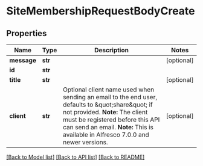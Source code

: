 # SiteMembershipRequestBodyCreate

## Properties
Name | Type | Description | Notes
------------ | ------------- | ------------- | -------------
**message** | **str** |  | [optional] 
**id** | **str** |  | 
**title** | **str** |  | [optional] 
**client** | **str** | Optional client name used when sending an email to the end user, defaults to \&quot;share\&quot; if not provided. **Note:** The client must be registered before this API can send an email. **Note:** This is available in Alfresco 7.0.0 and newer versions.  | [optional] 

[[Back to Model list]](../README.md#documentation-for-models) [[Back to API list]](../README.md#documentation-for-api-endpoints) [[Back to README]](../README.md)

